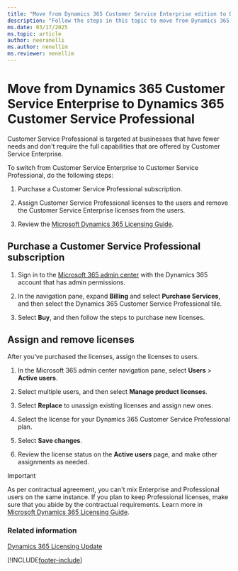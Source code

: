 ```yaml
---
title: "Move from Dynamics 365 Customer Service Enterprise edition to Dynamics 365 Customer Service Professional | MicrosoftDocs"
description: "Follow the steps in this topic to move from Dynamics 365 Customer Service Enterprise edition to Dynamics 365 Customer Service Professional."
ms.date: 03/17/2025
ms.topic: article
author: neeranelli
ms.author: nenellim
ms.reviewer: nenellim
---
```


# Move from Dynamics 365 Customer Service Enterprise to Dynamics 365 Customer Service Professional

Customer Service Professional is targeted at businesses that have fewer needs and don't require the full capabilities that are offered by Customer Service Enterprise.

To switch from Customer Service Enterprise to Customer Service Professional, do the following steps:

1. Purchase a Customer Service Professional subscription.

2. Assign Customer Service Professional licenses to the users and remove the Customer Service Enterprise licenses from the users.

3. Review the [Microsoft Dynamics 365 Licensing Guide](https://go.microsoft.com/fwlink/?LinkId=866544).

## Purchase a Customer Service Professional subscription

1. Sign in to the  [Microsoft 365 admin center](https://admin.microsoft.com) with the Dynamics 365 account that has admin permissions.

2. In the navigation pane, expand **Billing** and select **Purchase Services**, and then select the Dynamics 365 Customer Service Professional tile.

3. Select **Buy**, and then follow the steps to purchase new licenses.

## Assign and remove licenses

After you’ve purchased the licenses, assign the licenses to users.

1. In the Microsoft 365 admin center navigation pane, select **Users** > **Active users**.

2. Select multiple users, and then select **Manage product licenses**. 

3. Select **Replace** to unassign existing licenses and assign new ones.

4. Select the license for your Dynamics 365 Customer Service Professional plan.

5. Select **Save changes**.

6. Review the license status on the **Active users** page, and make other assignments as needed.

> [!IMPORTANT]
> As per contractual agreement, you can't mix Enterprise and Professional users on the same instance. If you plan to keep Professional licenses, make sure that you abide by the contractual requirements. Learn more in [Microsoft Dynamics 365 Licensing Guide](https://go.microsoft.com/fwlink/?LinkId=866544).

### Related information

[Dynamics 365 Licensing Update](https://dynamics.microsoft.com/pricing/)  


[!INCLUDE[footer-include](../../includes/footer-banner.md)]
